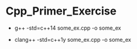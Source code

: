 # Cpp_Primer_Exercise


- g++ -std=c++14 some_ex.cpp -o some_ex

- clang++ -std=c++1y some_ex.cpp -o some_ex